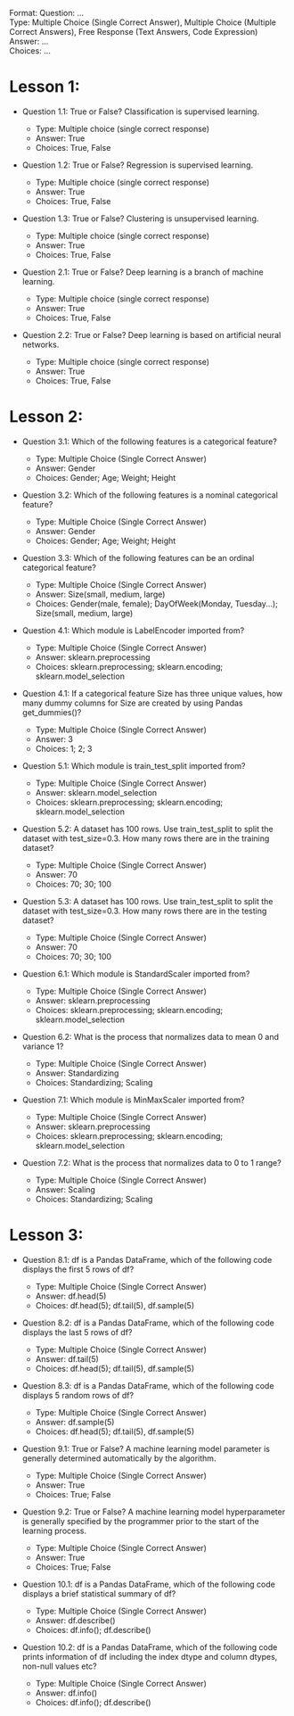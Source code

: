 Format:
Question: ...  
Type: Multiple Choice (Single Correct Answer),  Multiple Choice (Multiple Correct Answers), Free Response (Text Answers, Code Expression)
Answer: ...  
Choices: ...  

# Lesson 1:

- Question 1.1: True or False? Classification is supervised learning.
  - Type: Multiple choice (single correct response)
  - Answer: True
  - Choices: True, False

- Question 1.2: True or False? Regression is supervised learning.
  - Type: Multiple choice (single correct response)
  - Answer: True
  - Choices: True, False

- Question 1.3: True or False? Clustering is unsupervised learning.
  - Type: Multiple choice (single correct response)
  - Answer: True
  - Choices: True, False

- Question 2.1: True or False? Deep learning is a branch of machine learning.
  - Type: Multiple choice (single correct response)
  - Answer: True
  - Choices: True, False

- Question 2.2: True or False? Deep learning is based on artificial neural networks.
  - Type: Multiple choice (single correct response)
  - Answer: True
  - Choices: True, False

# Lesson 2:

- Question 3.1: Which of the following features is a categorical feature?
  - Type: Multiple Choice (Single Correct Answer)
  - Answer: Gender
  - Choices: Gender; Age; Weight; Height

- Question 3.2: Which of the following features is a nominal categorical feature?
  - Type: Multiple Choice (Single Correct Answer)
  - Answer: Gender
  - Choices: Gender; Age; Weight; Height

- Question 3.3: Which of the following features can be an ordinal categorical feature?
  - Type: Multiple Choice (Single Correct Answer)
  - Answer: Size(small, medium, large)
  - Choices: Gender(male, female); DayOfWeek(Monday, Tuesday...); Size(small, medium, large)

- Question 4.1: Which module is LabelEncoder imported from?
  - Type: Multiple Choice (Single Correct Answer)
  - Answer: sklearn.preprocessing
  - Choices: sklearn.preprocessing; sklearn.encoding; sklearn.model_selection

- Question 4.1: If a categorical feature Size has three unique values, how many dummy columns for Size are created by using Pandas get_dummies()?
    - Type: Multiple Choice (Single Correct Answer)
    - Answer: 3
    - Choices: 1; 2; 3

- Question 5.1: Which module is train_test_split imported from?
  - Type: Multiple Choice (Single Correct Answer)
  - Answer: sklearn.model_selection
  - Choices: sklearn.preprocessing; sklearn.encoding; sklearn.model_selection

- Question 5.2: A dataset has 100 rows. Use train_test_split to split the dataset with test_size=0.3. How many rows there are in the training dataset?
    - Type: Multiple Choice (Single Correct Answer)
    - Answer: 70
    - Choices: 70; 30; 100

- Question 5.3: A dataset has 100 rows. Use train_test_split to split the dataset with test_size=0.3. How many rows there are in the testing dataset?
    - Type: Multiple Choice (Single Correct Answer)
    - Answer: 70
    - Choices: 70; 30; 100

- Question 6.1: Which module is StandardScaler imported from?
  - Type: Multiple Choice (Single Correct Answer)
  - Answer: sklearn.preprocessing
  - Choices: sklearn.preprocessing; sklearn.encoding; sklearn.model_selection

- Question 6.2: What is the process that normalizes data to mean 0 and variance 1?
    - Type: Multiple Choice (Single Correct Answer)
    - Answer: Standardizing
    - Choices: Standardizing; Scaling

- Question 7.1: Which module is MinMaxScaler imported from?
  - Type: Multiple Choice (Single Correct Answer)
  - Answer: sklearn.preprocessing
  - Choices: sklearn.preprocessing; sklearn.encoding; sklearn.model_selection

- Question 7.2: What is the process that normalizes data to 0 to 1 range?
    - Type: Multiple Choice (Single Correct Answer)
    - Answer: Scaling
    - Choices: Standardizing; Scaling

# Lesson 3:

- Question 8.1: df is a Pandas DataFrame, which of the following code displays the first 5 rows of df?
  - Type: Multiple Choice (Single Correct Answer)
  - Answer: df.head(5)
  - Choices: df.head(5); df.tail(5), df.sample(5)

- Question 8.2: df is a Pandas DataFrame, which of the following code displays the last 5 rows of df?
  - Type: Multiple Choice (Single Correct Answer)
  - Answer: df.tail(5)
  - Choices: df.head(5); df.tail(5), df.sample(5)

- Question 8.3: df is a Pandas DataFrame, which of the following code displays 5 random rows of df?
  - Type: Multiple Choice (Single Correct Answer)
  - Answer: df.sample(5)
  - Choices: df.head(5); df.tail(5), df.sample(5)

- Question 9.1: True or False? A machine learning model parameter is generally determined automatically by the algorithm.
  - Type: Multiple Choice (Single Correct Answer)
  - Answer: True
  - Choices: True; False

- Question 9.2: True or False? A machine learning model hyperparameter is generally specified by the programmer prior to the start of the learning process.
  - Type: Multiple Choice (Single Correct Answer)
  - Answer: True
  - Choices: True; False

- Question 10.1: df is a Pandas DataFrame, which of the following code displays a brief statistical summary of df?
  - Type: Multiple Choice (Single Correct Answer)
  - Answer: df.describe()
  - Choices: df.info(); df.describe()

- Question 10.2: df is a Pandas DataFrame, which of the following code prints information of df including the index dtype and column dtypes, non-null values etc?
  - Type: Multiple Choice (Single Correct Answer)
  - Answer: df.info()
  - Choices: df.info(); df.describe()
